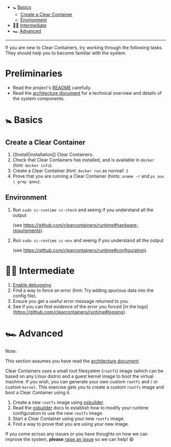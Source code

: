 * :baby_symbol: [Basics](#basics)
  * [Create a Clear Container](#create-a-clear-container)
  * [Environment](#environment)
* :biking_man: [Intermediate](#intermediate)
* :racing_car:  [Advanced](#advanced)
___

If you are new to Clear Containers, try working through the following tasks. They should help you to become familiar with the system.

# Preliminaries

- Read the project's [README](https://github.com/clearcontainers/runtime/blob/master/README.md) carefully.
- Read the [architecture document](https://github.com/clearcontainers/runtime/blob/master/docs/architecture/architecture.md) for a technical overview and details of the system components.

# :baby_symbol: Basics

## Create a Clear Container

1. [[Install|installation]] Clear Containers.
1. Check that Clear Containers has installed, and is available in `docker` (hint: `docker info`).
1. Create a Clear Container (hint: `docker run` as normal! :)
1. Prove that you are running a Clear Container (hints: `uname -r` and `ps aux | grep qemu`).

## Environment

1. Run `sudo cc-runtime cc-check` and seeing if you understand all the output

   (see https://github.com/clearcontainers/runtime#hardware-requirements).

1. Run `sudo cc-runtime cc-env` and seeing if you understand all the output

   (see https://github.com/clearcontainers/runtime#configuration).

# :biking_man: Intermediate

1. [Enable debugging](https://github.com/clearcontainers/runtime#debugging).
1. Find a way to force an error
   (hint: Try adding spurious data into the config file).
1. Ensure you get a useful error message returned to you.
1. See if you can find evidence of the error you forced [in the logs]
   (https://github.com/clearcontainers/runtime#logging).

# :racing_car: Advanced

Note:

This section assumes you have read the [architecture document](https://github.com/clearcontainers/runtime/blob/master/docs/architecture/architecture.md).

Clear Containers uses a small root filesystem (`rootfs`) image (which can be based on any Linux distro) and a guest kernel image to boot the virtual machine. If you wish, you can generate your own custom `rootfs` and / or custom `kernel`. This exercise gets you to create a custom `rootfs` image and boot a Clear Container using it.

1. Create a new `rootfs` image using [osbuilder](https://github.com/clearcontainers/osbuilder).
1. Read the [osbuilder](https://github.com/clearcontainers/osbuilder) docs to establish how to modify your runtime configuration to use the new `rootfs` image.
1. Start a Clear Container using your new `rootfs` image.
1. Find a way to prove that you are using your new image.

If you come across any issues or you have thoughts on how we can improve the system, **please** [raise an issue](https://github.com/clearcontainers/runtime/issues/new) so we can help! :smile: